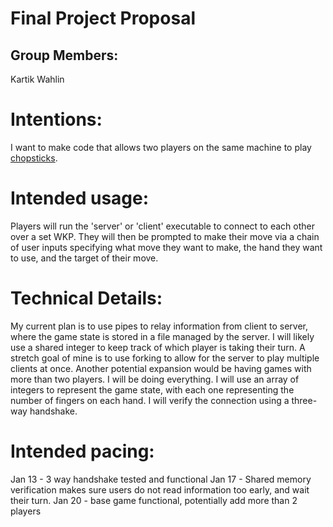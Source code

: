 
# Final Project Proposal

## Group Members:

Kartik Wahlin

# Intentions:

I want to make code that allows two players on the same machine to play [chopsticks](https://en.wikipedia.org/wiki/Chopsticks_%28hand_game%29).
# Intended usage:
Players will run the 'server' or 'client' executable to connect to each other over a set WKP. They will then be prompted to make their move via a chain of user inputs specifying what move they want to make, the hand they want to use, and the target of their move.

# Technical Details:

My current plan is to use pipes to relay information from client to server, where the game state is stored in a file managed by the server. I will likely use a shared integer to keep track of which player is taking their turn. A stretch goal of mine is to use forking to allow for the server to play multiple clients at once. Another potential expansion would be having games with more than two players.
I will be doing everything.
I will use an array of integers to represent the game state, with each one representing the number of fingers on each hand. I will verify the connection using a three-way handshake.

# Intended pacing:

Jan 13 - 3 way handshake tested and functional
Jan 17 - Shared memory verification makes sure users do not read information too early, and wait their turn.
Jan 20 - base game functional, potentially add more than 2 players

